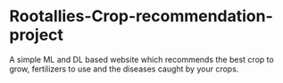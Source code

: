 # Rootallies-Crop-recommendation-project
A simple ML and DL based website which recommends the best crop to grow, fertilizers to use and the diseases caught by your crops.
